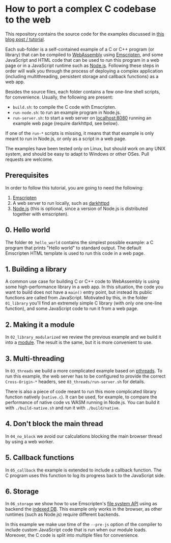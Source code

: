 # How to port a complex C codebase to the web

This repository contains the source code for the examples discussed in
[this blog post / tutorial](https://sebastiano.tronto.net/blog/2025-06-06-webdev).

Each sub-folder is a self-contained example of a C or C++ program (or
library) that can be compiled to [WebAssembly](https://webassembly.org/)
using [Emscripten](https://emscripten.org), and some JavaScript and HTML
code that can be used to run this program in a web page or in a JavaScript
runtime such as [Node.js](https://nodejs.org).  Following these steps in
order will walk you through the process of deploying a complex application
(including multithreading, persistent storage and callback functions)
as a web app.

Besides the source files, each folder contains a few one-line shell
scripts, for convenience. Usually, the following are present:

* `build.sh`: to compile the C code with Emscripten.
* `run-node.sh`: to run an example program in Node.js.
* `run-server.sh`: to start a web server on
  [localhost:8080](http://localhost:8080) running an example web page
  (require darkhttpd, see below).

If one of the `run-*` scripts is missing, it means that that example
is only meant to run in Node.js, or only as a script in a web page.

The examples have been tested only on Linux, but should work on any
UNIX system, and should be easy to adapt to Windows or other OSes.
Pull requests are welcome.

## Prerequisites

In order to follow this tutorial, you are going to need the following:

1. [Emscripten](https://emscripten.org)
2. A web server to run locally, such as
   [darkhttpd](https://github.com/emikulic/darkhttpd)
3. [Node.js](https://nodejs.org) (this is optional, since a version
   of Node.js is distributed together with emscripten).

## 0. Hello world

The folder `00_hello_world` contains the simplest possible example:
a C program that prints "Hello world" to standard output. The default
Emscripten HTML template is used to run this code in a web page.

## 1. Building a library

A common use case for building C or C++ code to WebAssembly is using some
high-performance library in a web app. In this situation, the code you
want to build does not have a `main()` entry point, but instead its public
functions are called from JavaScript. Motivated by this, in the folder
`01_library` you'll find an extremely simple C library (with only one
one-line function), and some JavaScript code to run it from a web page.

## 2. Making it a module

In `02_library_modularized` we review
the previous example and we build it into a
[module](https://developer.mozilla.org/en-US/docs/Web/JavaScript/Guide/Modules).
The result is the same, but it is more convenient to use.

## 3. Multi-threading

In `03_threads` we build a more complicated example based on
[pthreads](https://en.wikipedia.org/wiki/Pthreads). To run this
example, the web server has to be configured to provide the correct
`Cross-Origin-*` headers, see `03_threads/run-server.sh` for details.

There is also a piece of code meant to run this more complicated library
function natively (`native.c`). It can be used, for example, to compare
the performance of native code vs WASM running in Node.js.  You can
build it with `./build-native.sh` and run it with `./build/native`.

## 4. Don't block the main thread

In `04_no_block` we avoid our calculations blocking the main browser
thread by using a web worker.

## 5. Callback functions

In `05_callback` the example is extended to include a callback function.
The C program uses this function to log its progress back to the
JavaScript side.

## 6. Storage

In `06_storage` we show how to use Emscripten's
[file system API](https://emscripten.org/docs/api_reference/Filesystem-API.html)
using as backend the
[indexed DB](https://developer.mozilla.org/en-US/docs/Web/API/IndexedDB_API).
This example only works in the browser, as other runtimes (such as
Node.js) require different backends.

In this example we make use time of the `--pre-js` option of the
compiler to include custom JavaScript code that is run when our module
loads. Moreover, the C code is split into multiple files for convenience.
